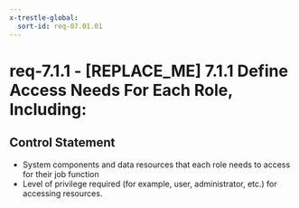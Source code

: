 ```yaml
---
x-trestle-global:
  sort-id: req-07.01.01
---
```


# req-7.1.1 - \[REPLACE_ME\] 7.1.1 Define Access Needs For Each Role, Including:

## Control Statement

* System components and data resources that each role needs
  to access for their job function
* Level of privilege required (for example, user, administrator,
  etc.) for accessing resources.
